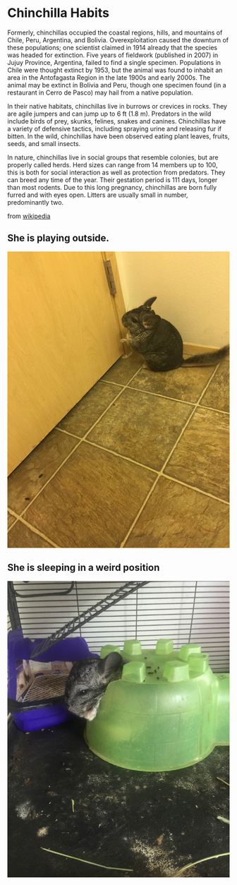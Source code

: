 # Chinchilla Habits

Formerly, chinchillas occupied the coastal regions, hills, and mountains of Chile, Peru, Argentina, and Bolivia. Overexploitation caused the downturn of these populations; one scientist claimed in 1914 already that the species was headed for extinction. Five years of fieldwork (published in 2007) in Jujuy Province, Argentina, failed to find a single specimen. Populations in Chile were thought extinct by 1953, but the animal was found to inhabit an area in the Antofagasta Region in the late 1900s and early 2000s. The animal may be extinct in Bolivia and Peru, though one specimen found (in a restaurant in Cerro de Pasco) may hail from a native population.

In their native habitats, chinchillas live in burrows or crevices in rocks. They are agile jumpers and can jump up to 6 ft (1.8 m). Predators in the wild include birds of prey, skunks, felines, snakes and canines. Chinchillas have a variety of defensive tactics, including spraying urine and releasing fur if bitten. In the wild, chinchillas have been observed eating plant leaves, fruits, seeds, and small insects.

In nature, chinchillas live in social groups that resemble colonies, but are properly called herds. Herd sizes can range from 14 members up to 100, this is both for social interaction as well as protection from predators. They can breed any time of the year. Their gestation period is 111 days, longer than most rodents. Due to this long pregnancy, chinchillas are born fully furred and with eyes open. Litters are usually small in number, predominantly two.

from [wikipedia](https://en.wikipedia.org/wiki/Chinchilla)
## She is playing outside.

<img class="fifty-percent"  src="/images/IMG_2322.JPG" alt="habit1"> 

## She is sleeping in a weird position

<img class="fifty-percent"  src="/images/IMG_2310.JPG" alt="habit1"> 